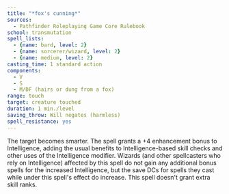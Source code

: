 ```yaml
---
title: "*fox's cunning*"
sources:
  - Pathfinder Roleplaying Game Core Rulebook
school: transmutation
spell_lists:
  - {name: bard, level: 2}
  - {name: sorcerer/wizard, level: 2}
  - {name: medium, level: 2}
casting_time: 1 standard action
components:
  - V
  - S
  - M/DF (hairs or dung from a fox)
range: touch
target: creature touched
duration: 1 min./level
saving_throw: Will negates (harmless)
spell_resistance: yes
---
```


The target becomes smarter. The spell grants a +4 enhancement bonus to Intelligence, adding the usual benefits to Intelligence-based skill checks and other uses of the Intelligence modifier. Wizards (and other spellcasters who rely on Intelligence) affected by this spell do not gain any additional bonus spells for the increased Intelligence, but the save DCs for spells they cast while under this spell's effect do increase. This spell doesn't grant extra skill ranks.

